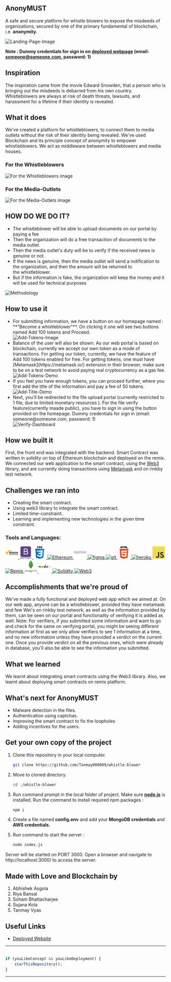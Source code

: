 ## AnonyMUST
A safe and secure platform for whistle blowers to expose the misdeeds of organizations, secured by one of the primary fundamental of blockchain, i.e.  **anonymity.**

<img src="https://github.com/Tanmay000009/AnonyMUST/blob/master/assets/img/LandingPage.png" alt="Landing-Page-Image"/>

**Note : Dummy credentials for sign in on [deployed webpage](http://be-anonym.us/) (email: someone@someone.com, password: 1)**

## Inspiration
The inspiration came from the movie Edward Snowden, that a person who is bringing out the misdeeds is debarred from his own country. Whistleblowers are always at risk of death threats, lawsuits, and harassment for a lifetime if their identity is revealed. 

## What it does
We've created a platform for whistleblowers, to connect them to media outlets without the risk of their identity being revealed. We've used Blockchain and its principle concept of anonymity to empower whistleblowers. We act as middleware between whistleblowers and media houses. 

### For the Whistleblowers
<img src="https://github.com/Tanmay000009/AnonyMUST/blob/master/assets/img/ForTheWhistleblowers.png" alt="For the Whistleblowers image"/>

### For the Media-Outlets 
<img src="https://github.com/Tanmay000009/AnonyMUST/blob/master/assets/img/ForTheMedia-Outlets.png" alt="For the Media-Outlets image"/>

## HOW  DO WE DO IT?
<ul>
<li>The whistleblower will be able to upload documents on our portal by paying a fee</li>
<li>Then the organization will do a free transaction of documents to the media outlet.</li>
<li>Then the media outlet's duty will be to verify if the received news is genuine or not.</li>
<li>If the news is genuine, then the media outlet will send a notification to the organization, and then the amount will be returned to the whistleblower.</li>
<li>But if the information is fake, the organization will keep the money and it will be used for technical purposes </li>
</ul>
<img src="https://github.com/Tanmay000009/AnonyMUST/blob/master/assets/img/Methodology.png" alt="Methodology"/>

## How to use it
<ul>
<li>For submitting information, we have a button on our homepage named : **"Become a whistleblower"**. On clicking it one will see two buttons named Add 100 tokens and Proceed.</li>
<img src="https://github.com/Tanmay000009/AnonyMUST/blob/master/assets/img/AddTokens.png" alt="Add-Tokens-Image"/>
<li>Balance of the user will also be shown. As our web portal is based on blockchain, currently we accept our own token as a mode of transactions. For getting our token, currently, we have the feature of Add 100 tokens enabled for free. For getting tokens, one must have [Metamask](https://metamask.io/) extension in their browser, make sure to be on a test network to avoid paying real cryptocurrency as a gas fee.</li> 
<img src="https://github.com/Tanmay000009/AnonyMUST/blob/master/assets/img/AddingTokens.png" alt="Add-Tokens-Demo"/>
<li>If you feel you have enough tokens, you can proceed further, where you first add the title of the information and pay a fee of 50 tokens.</li>
<img src="https://github.com/Tanmay000009/AnonyMUST/blob/master/assets/img/PayAndProceed.png" alt="Add-Title-Demo"/>
<li>Next, you'll be redirected to the file upload portal (currently restricted to 1 file, due to limited monetary resources ). For the file verify feature(currently maade public), you have to sign in using the button provided on the homepage. Dummy credentials for sign in (email: someone@someone.com, password: 1)</li>
<img src="https://github.com/Tanmay000009/AnonyMUST/blob/master/assets/img/Dashboard.png" alt="Verify-Dashboard"/>
</ul>
    
## How we built it
First, the front end was integrated with the backend. Smart Contract was written in solidity on top of Ethereum blockchain and deployed on the remix. We connected our web application to the smart contract, using the [Web3](https://web3js.readthedocs.io/en/v1.4.0/) library, and are currently doing transactions using [Metamask](https://metamask.io/) and on rinkby test network. 

## Challenges we ran into
<ul>
<li>Creating the smart contract.</li>
<li>Using web3 library to integrate the smart contract.</li>
<li>Limited time-constraint.</li>
<li>Learning and implementing new technologies in the given time constraint.</li>
</ul>

### Tools and Languages: 
<p align="left"> <a href="https://aws.amazon.com" target="_blank"> <img src="https://raw.githubusercontent.com/devicons/devicon/master/icons/amazonwebservices/amazonwebservices-original-wordmark.svg" alt="aws" width="40" height="40"/> </a> <a href="https://getbootstrap.com" target="_blank"> <img src="https://raw.githubusercontent.com/devicons/devicon/master/icons/bootstrap/bootstrap-plain-wordmark.svg" alt="bootstrap" width="40" height="40"/> </a> <a href="https://www.w3schools.com/css/" target="_blank"> <img src="https://raw.githubusercontent.com/devicons/devicon/master/icons/css3/css3-original-wordmark.svg" alt="css3" width="40" height="40"/> </a> <a href="https://ethereum.org/en/" target="_blank"> <img src="https://cryptologos.cc/logos/ethereum-eth-logo.png" alt="Ethereum" width="40" height="40"/> </a> <a href="https://expressjs.com" target="_blank"> <img src="https://raw.githubusercontent.com/devicons/devicon/master/icons/express/express-original-wordmark.svg" alt="express" width="40" height="40"/> </a> <a href="https://www.figma.com/" target="_blank"> <img src="https://www.vectorlogo.zone/logos/figma/figma-icon.svg" alt="figma" width="40" height="40"/> </a> <a href="https://git-scm.com/" target="_blank"> <img src="https://www.vectorlogo.zone/logos/git-scm/git-scm-icon.svg" alt="git" width="40" height="40"/> </a> <a href="https://www.w3.org/html/" target="_blank"> <img src="https://raw.githubusercontent.com/devicons/devicon/master/icons/html5/html5-original-wordmark.svg" alt="html5" width="40" height="40"/> </a> <a href="https://heroku.com" target="_blank"> <img src="https://www.vectorlogo.zone/logos/heroku/heroku-icon.svg" alt="heroku" width="40" height="40"/> </a> <a href="https://developer.mozilla.org/en-US/docs/Web/JavaScript" target="_blank"> <img src="https://raw.githubusercontent.com/devicons/devicon/master/icons/javascript/javascript-original.svg" alt="javascript" width="40" height="40"/> </a> <a href="https://remix.ethereum.org/" target="_blank"> <img src="https://repository-images.githubusercontent.com/59065830/b62be480-45d2-11ea-9989-803db0f9c44d" alt="Remix" width="40" height="40"/> </a> <a href="https://www.mongodb.com/" target="_blank"> <img src="https://raw.githubusercontent.com/devicons/devicon/master/icons/mongodb/mongodb-original-wordmark.svg" alt="mongodb" width="40" height="40"/> </a> <a href="https://nodejs.org" target="_blank"> <img src="https://raw.githubusercontent.com/devicons/devicon/master/icons/nodejs/nodejs-original-wordmark.svg" alt="nodejs" width="40" height="40"/> </a> <a href="https://docs.soliditylang.org/en/v0.8.7/" target="_blank"> <img src="https://docs.soliditylang.org/en/v0.8.7/_images/logo.svg" alt="Solidity" width="40" height="40"/> </a> <a href="https://web3js.readthedocs.io/en/v1.4.0/" target="_blank"> <img src="https://moralis.io/wp-content/uploads/2021/06/Blog-Web3js-1024x871.jpg" alt="Web3" width="40" height="40"/> </a>  </p>

## Accomplishments that we're proud of
We've made a fully functional and deployed web app which we aimed at. On our web app, anyone can be a whistleblower, provided they have metamask and few Wei's on rinkby test network, as well as the information provided by them, can be seen on our portal and functionality of verifying it is added as well.
Note: For verifiers, if you submitted some information and want to go and check for the same on verifying portal, you might be seeing different information at first as we only allow verifiers to see 1 information at a time, and no new information unless they have provided a verdict on the current one. Once you provide verdict on all the previous ones, which were already in database, you'll also be able to see the information you submitted.

## What we learned
We learnt about integrating smart contracts using the Web3 library. Also, we learnt about deploying smart contracts on remix platform.

## What's next for AnonyMUST
<ul>
<li>Malware detection in the files.</li>
<li>Authentication using captchas.</li>
<li>Improving the smart contract to fix the loopholes</li>
<li>Adding incentives for the users.</li>
</ul>

## Get your own copy of the project
1. Clone this repository in your local computer.
    ```sh
    git clone https://github.com/Tanmay000009/whistle-blower
    ```

2. Move to cloned directory.
   ```sh
   cd ./whistle-blower
   ```

3. Run command prompt in the local folder of project.
   Make sure **[node.js](https://nodejs.org/en/)** is installed.
   Run the command to install required npm packages :
   ```sh
   npm i
   ```

4. Create a file named **config.env** and add your **MongoDB credentials** and **AWS credentials**.

5. Run command to start the server :
   ```sh
   node index.js
   ```

Server will be started on PORT 3000. Open a browser and navigate to http://localhost:3000/ to access the server.

## Made with Love and Blockchain by
1. Abhishek Asgola
2. Riya Bansal
3. Soham Bhattacharjee
4. Sujana Kola
5. Tanmay Vyas

## Useful Links

- [Deployed Website](http://be-anonym.us/)

---------

```javascript

if (youLikeConcept && youLikeDeployment) {
    starThisRepository();
}

```

-----------
